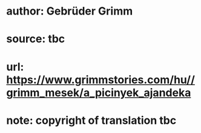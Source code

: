 # author: Gebrüder Grimm
# source: tbc
# url: https://www.grimmstories.com/hu//grimm_mesek/a_picinyek_ajandeka
# note: copyright of translation tbc


